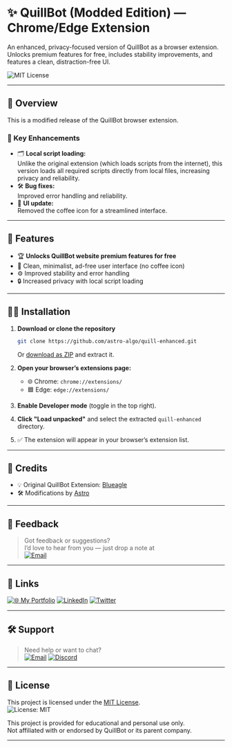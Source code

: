 # ✨ QuillBot (Modded Edition) — Chrome/Edge Extension

An enhanced, privacy-focused version of QuillBot as a browser extension.  
Unlocks premium features for free, includes stability improvements, and features a clean, distraction-free UI.

![MIT License](https://img.shields.io/badge/License-MIT-green.svg)

---

## 📄 Overview

This is a modified release of the QuillBot browser extension.

### 🚀 Key Enhancements

- 🗂️ **Local script loading:**  
  Unlike the original extension (which loads scripts from the internet), this version loads all required scripts directly from local files, increasing privacy and reliability.
- 🛠️ **Bug fixes:**  
  Improved error handling and reliability.
- 🧹 **UI update:**  
  Removed the coffee icon for a streamlined interface.

---

## 🌟 Features

- 🏆 **Unlocks QuillBot website premium features for free**
- 🎨 Clean, minimalist, ad-free user interface (no coffee icon)
- ⚙️ Improved stability and error handling
- 🔒 Increased privacy with local script loading

---

## 🧑‍💻 Installation

1. **Download or clone the repository**
    ```bash
    git clone https://github.com/astro-algo/quill-enhanced.git
    ```
    Or [download as ZIP](https://github.com/astro-algo/quill-enhanced/releases/download/2.0/extension.zip) and extract it.

2. **Open your browser’s extensions page:**
    - 🌐 Chrome: `chrome://extensions/`
    - 🟦 Edge: `edge://extensions/`

3. **Enable Developer mode** (toggle in the top right).

4. **Click "Load unpacked"** and select the extracted `quill-enhanced` directory.

5. ✅ The extension will appear in your browser’s extension list.

---

## 🙏 Credits

- 💡 Original QuillBot Extension: [Blueagle](https://github.com/blueagler/QuillBot-Premium-Helper)
- 🛠️ Modifications by [Astro](https://github.com/astro-algo)

---

## 📢 Feedback

> Got feedback or suggestions?  
> I’d love to hear from you — just drop a note at  
> [![Email](https://img.shields.io/badge/feedback@astroalgo.vip-222?style=for-the-badge&logo=gmail&logoColor=white)](mailto:feedback@astroalgo.vip)

---

## 🔗 Links

[![🌐 My Portfolio](https://img.shields.io/badge/My%20Portfolio-000?style=for-the-badge&logo=vercel&logoColor=white)](https://astroalgo.vip)
[![LinkedIn](https://img.shields.io/badge/LinkedIn-0A66C2?style=for-the-badge&logo=linkedin&logoColor=white)](https://www.linkedin.com/in/astro-algo-356556318/)
[![Twitter](https://img.shields.io/badge/Twitter-1DA1F2?style=for-the-badge&logo=twitter&logoColor=white)](https://x.com/mrx_astro)

---

## 🛠️ Support

> Need help or want to chat?  
> [![Email](https://img.shields.io/badge/support@astroalgo.vip-222?style=for-the-badge&logo=gmail&logoColor=white)](mailto:support@astroalgo.vip)
> [![Discord](https://img.shields.io/badge/Join%20Our%20Discord-5865F2?style=for-the-badge&logo=discord&logoColor=white)](https://discord.gg/EKe2A6gfqF)

---

## 📜 License

This project is licensed under the [MIT License](LICENSE).  
![License: MIT](https://img.shields.io/badge/License-MIT-green.svg)

This project is provided for educational and personal use only.  
Not affiliated with or endorsed by QuillBot or its parent company.

---

